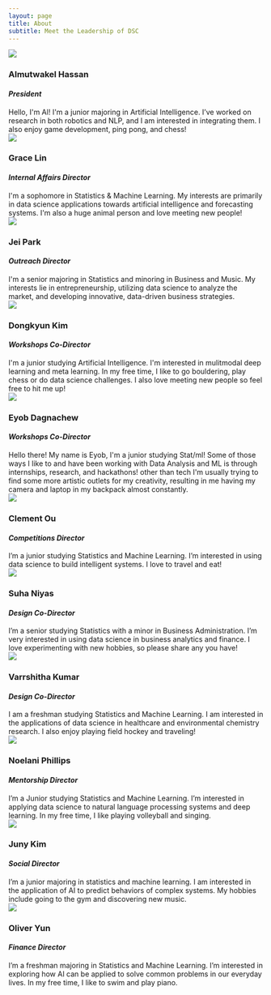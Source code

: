 ```yaml
---
layout: page
title: About
subtitle: Meet the Leadership of DSC
---
```


<div class="row board-row">
    <div class="col-sm-4">
        <div class="image-crop"><img src="{{site.baseurl}}/img/Al.png"></div>
    </div>
    <div class="col-sm-8">
        <h3>Almutwakel Hassan</h3>
        <h4><i>President</i></h4>
         Hello, I'm Al! I'm a junior majoring in Artificial Intelligence. I’ve worked on research in both robotics and NLP, and I am interested in integrating them. I also enjoy game development, ping pong, and chess!
    </div>
</div>

<div class="row board-row">
    <div class="col-sm-4">
        <div class="image-crop"><img src="{{site.baseurl}}/img/Grace.png"></div>
    </div>
    <div class="col-sm-8">
        <h3>Grace Lin</h3>
        <h4><i>Internal Affairs Director</i></h4>
        I'm a sophomore in Statistics & Machine Learning. My interests are primarily in data science applications towards artificial intelligence and forecasting systems. I'm also a huge animal person and love meeting new people!
    </div>
</div>

<div class="row board-row">
    <div class="col-sm-4">
        <div class="image-crop"><img src="{{site.baseurl}}/img/Jei.png"></div>
    </div>
    <div class="col-sm-8">
        <h3>Jei Park</h3>
        <h4><i>Outreach Director</i></h4>
        I'm a senior majoring in Statistics and minoring in Business and Music. My interests lie in entrepreneurship, utilizing data science to analyze the market, and developing innovative, data-driven business strategies.
    </div>
</div>

<div class="row board-row">
    <div class="col-sm-4">
        <div class="image-crop"><img src="{{site.baseurl}}/img/DK.jpg"></div>
    </div>
    <div class="col-sm-8">
        <h3>Dongkyun Kim</h3>
        <h4><i>Workshops Co-Director</i></h4>
        I'm a junior studying Artificial Intelligence. I'm interested in
        mulitmodal deep learning and meta learning. In my free time, I like to
        go bouldering, play chess or do data science challenges. I also love
        meeting new people so feel free to hit me up!
    </div>
</div>

<div class="row board-row">
    <div class="col-sm-4">
        <div class="image-crop"><img src="{{site.baseurl}}/img/Eyob.jpg"></div>
    </div>
    <div class="col-sm-8">
        <h3>Eyob Dagnachew</h3>
        <h4><i>Workshops Co-Director</i></h4>
        Hello there! My name is Eyob, I'm a junior studying Stat/ml! Some  of those ways I like to and have been working with Data Analysis and ML is through internships, research, and hackathons! other than tech I'm usually trying to find some more artistic outlets for my creativity, resulting in me having my camera and laptop in my backpack almost constantly.
    </div>
</div>

<div class="row board-row">
    <div class="col-sm-4">
        <div class="image-crop"><img src="{{site.baseurl}}/img/Clement.jpg"></div>
    </div>
    <div class="col-sm-8">
        <h3>Clement Ou</h3>
        <h4><i>Competitions Director</i></h4>
        I’m a junior studying Statistics and Machine Learning. I’m interested in using data science to build intelligent systems. I love to travel and eat!
    </div>
</div>

<div class="row board-row">
    <div class="col-sm-4">
        <div class="image-crop"><img src="{{site.baseurl}}/img/Suha.jpg"></div>
    </div>
    <div class="col-sm-8">
        <h3>Suha Niyas</h3>
        <h4><i>Design Co-Director</i></h4>
        I’m a senior studying Statistics with a minor in Business Administration. I’m very interested in using data science in business analytics and finance. I love experimenting with new hobbies, so please share any you have!
    </div>
</div>

<div class="row board-row">
    <div class="col-sm-4">
        <div class="image-crop"><img src="{{site.baseurl}}/img/Varrshitha.jpeg"></div>
    </div>
    <div class="col-sm-8">
        <h3>Varrshitha Kumar</h3>
        <h4><i>Design Co-Director</i></h4>
       I am a freshman studying Statistics and Machine Learning. I am interested in the applications of data science in healthcare and environmental chemistry research. I also enjoy playing field hockey and traveling!
    </div>
</div>

<div class="row board-row">
    <div class="col-sm-4">
        <div class="image-crop"><img src="{{site.baseurl}}/img/Noelani.jpg"></div>
    </div>
    <div class="col-sm-8">
        <h3>Noelani Phillips</h3>
        <h4><i>Mentorship Director</i></h4>
        I’m a Junior studying Statistics and Machine Learning. I’m interested in applying data science to natural language processing systems and deep learning. In my free time, I like playing volleyball and singing.
    </div>
</div>

<div class="row board-row">
    <div class="col-sm-4">
        <div class="image-crop"><img src="{{site.baseurl}}/img/Juny.png"></div>
    </div>
    <div class="col-sm-8">
        <h3>Juny Kim</h3>
        <h4><i>Social Director</i></h4>
        I’m a junior majoring in statistics and machine learning. I am interested in the application of AI to predict behaviors of complex systems. My hobbies include going to the gym and discovering new music.
    </div>
</div>

<div class="row board-row">
    <div class="col-sm-4">
        <div class="image-crop"><img src="{{site.baseurl}}/img/Oliver.jpg"></div>
    </div>
    <div class="col-sm-8">
        <h3>Oliver Yun</h3>
        <h4><i>Finance Director</i></h4>
        I’m a freshman majoring in Statistics and Machine Learning. I’m interested in exploring how AI can be applied to solve common problems in our everyday lives. In my free time, I like to swim and play piano.
    </div>
</div>
